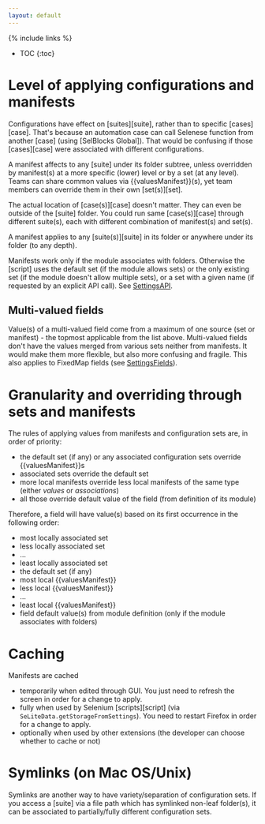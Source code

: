 ```yaml
---
layout: default
---
```

{% include links %}
* TOC
{:toc}

# Level of applying configurations and manifests #
Configurations have effect on [suites][suite], rather than to specific [cases][case]. That's because an automation case can call Selenese function from another [case] (using [SelBlocks Global]). That would be confusing if those [cases][case] were associated with different configurations.

A manifest affects to any [suite] under its folder subtree, unless overridden by manifest(s) at a more specific (lower) level or by a set (at any level). Teams can share common values via {{valuesManifest}}(s), yet team members can override them in their own [set(s)][set].

The actual location of [case(s)][case] doesn't matter. They can even be outside of the [suite] folder. You could run same [case(s)][case] through different suite(s), each with different combination of manifest(s) and set(s).

A manifest applies to any [suite(s)][suite] in its folder or anywhere under its folder (to any depth).

Manifests work only if the module associates with folders. Otherwise the [script] uses the default set (if the module allows sets) or the only existing set (if the module doesn't allow multiple sets), or a set with a given name (if requested by an explicit API call). See [SettingsAPI](SettingsAPI).

## Multi-valued fields ##
Value(s) of a multi-valued field come from a maximum of one source (set or manifest) - the topmost applicable from the list above. Multi-valued fields don't have the values merged from various sets neither from manifests. It would make them more flexible, but also more confusing and fragile. This also applies to FixedMap fields (see [SettingsFields](SettingsFields)).

# Granularity and overriding through sets and manifests #
The rules of applying values from manifests and configuration sets are, in order of priority:

  * the default set (if any) or any associated configuration sets override {{valuesManifest}}s
  * associated sets override the default set
  * more local manifests override less local manifests of the same type (either _values_ or _associations_)
  * all those override default value of the field (from definition of its module)

Therefore, a field will have value(s) based on its first occurrence in the following order:

  * most locally associated set
  * less locally associated set
  * ...
  * least locally associated set
  * the default set (if any)
  * most local {{valuesManifest}}
  * less local {{valuesManifest}}
  * ...
  * least local {{valuesManifest}}
  * field default value(s) from module definition (only if the module associates with folders)
<a href='Hidden comment: TODO Check "(only if the module associates with folders)"'></a>

# Caching #
Manifests are cached

  * temporarily when edited through GUI. You just need to refresh the screen in order for a change to apply.
  * fully when used by Selenium [scripts][script] (via `SeLiteData.getStorageFromSettings`). You need to restart Firefox in order for a change to apply.
  * optionally when used by other extensions (the developer can choose whether to cache or not)

# Symlinks (on Mac OS/Unix) #
Symlinks are another way to have variety/separation of configuration sets. If you access a [suite] via a file path which has symlinked non-leaf folder(s), it can be  associated to partially/fully different configuration sets.

<!-- TODO Test how Selenium IDE treats a suite loaded via a path that depends on symlinks - does it use the provided path, or does it resolve it first? If it resolves the path first, then change this paragraph. -->